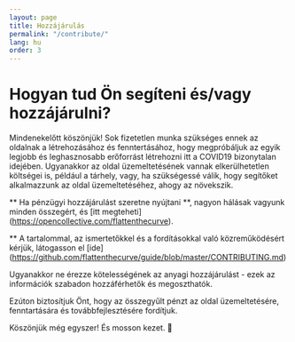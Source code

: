 ```yaml
---
layout: page
title: Hozzájárulás
permalink: "/contribute/"
lang: hu
order: 3
---
```

# Hogyan tud Ön segíteni és/vagy hozzájárulni? 

 Mindenekelőtt köszönjük! Sok fizetetlen munka szükséges ennek az oldalnak a létrehozásához és fenntertásához, hogy megpróbáljuk az egyik legjobb és leghasznosabb erőforrást létrehozni itt a  COVID19 bizonytalan idejében. Ugyanakkor az oldal üzemeltetésének vannak elkerülhetetlen költségei is, például a tárhely, vagy, ha szükségessé válik, hogy segítőket alkalmazzunk az oldal üzemeltetéséhez, ahogy az növekszik. 

 ** Ha pénzügyi hozzájárulást szeretne nyújtani **, nagyon hálásak vagyunk minden összegért, és [itt megteheti] (https://opencollective.com/flattenthecurve). 

 ** A tartalommal, az ismertetőkkel és a fordításokkal való közreműködésért kérjük, látogasson el [ide] (https://github.com/flattenthecurve/guide/blob/master/CONTRIBUTING.md) 

 Ugyanakkor ne érezze kötelességének az anyagi hozzájárulást - ezek az információk szabadon hozzáférhetők és megoszthatók. 

Ezúton biztosítjuk Önt, hogy az összegyűlt pénzt az oldal üzemeltetésére, fenntartására és továbbfejlesztésére fordítjuk.
 
 Köszönjük még egyszer! És mosson kezet. 🙂
